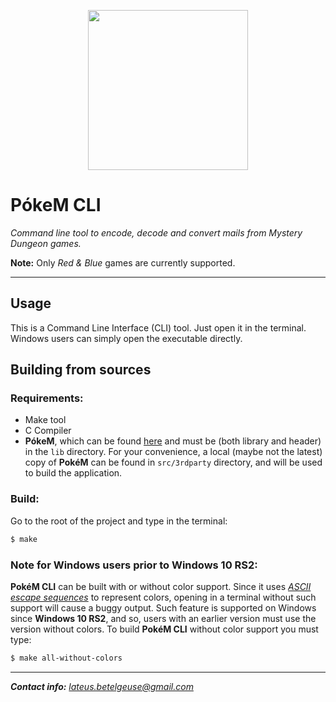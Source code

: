 <p align="center"><img width=256 height=256 src=resources/pokem.png></p>  

# PókeM CLI
*Command line tool to encode, decode and convert mails from Mystery Dungeon games.*

**Note:** Only *Red & Blue* games are currently supported.

-----------------------------------------------------------------------------------------------------------------------------------

## Usage
This is a Command Line Interface (CLI) tool. Just open it in the terminal.  
Windows users can simply open the executable directly.  

## Building from sources

### Requirements:
- Make tool
- C Compiler
- **PókeM**, which can be found [here](https://github.com/lateus/pokem) and must be (both library and header) in the `lib` directory. For your convenience, a local (maybe not the latest) copy of **PokéM** can be found in `src/3rdparty` directory, and will be used to build the application.

### Build:
Go to the root of the project and type in the terminal:  

```sh
$ make
```

### Note for Windows users prior to Windows 10 RS2:
**PokéM CLI** can be built with or without color support. Since it uses [*ASCII escape sequences*](https://en.wikipedia.org/wiki/ANSI_escape_code) to represent colors, opening in a terminal without such support will cause a buggy output. Such feature is supported on Windows since **Windows 10 RS2**, and so, users with an earlier version must use the version without colors. To build **PokéM CLI** without color support you must type:  

```sh
$ make all-without-colors
```

-----------------------------------------------------------------------------------------------------------------------------------

***Contact info:*** [*lateus.betelgeuse@gmail.com*](mailto:lateus.betelgeuse@gmail.com)
